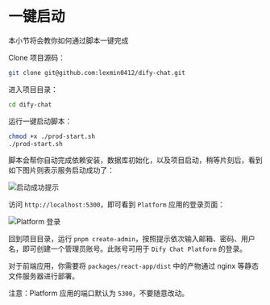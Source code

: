 # 一键启动

本小节将会教你如何通过脚本一键完成

Clone 项目源码：

```bash
git clone git@github.com:lexmin0412/dify-chat.git
```

进入项目目录：

```bash
cd dify-chat
```

运行一键启动脚本：

```bash
chmod +x ./prod-start.sh
./prod-start.sh
```

脚本会帮你自动完成依赖安装，数据库初始化，以及项目启动，稍等片刻后，看到如下图片则表示服务启动成功了：

![启动成功提示](/guide__one_key_start.png)

访问 `http://localhost:5300`，即可看到 `Platform` 应用的登录页面：

![Platform 登录](/guide__platform_login.png)

回到项目目录，运行 `pnpm create-admin`，按照提示依次输入邮箱、密码、用户名，即可创建一个管理员账号。此账号可用于 `Dify Chat Platform` 的登录。

对于前端应用，你需要将 `packages/react-app/dist` 中的产物通过 nginx 等静态文件服务器进行部署。

注意：Platform 应用的端口默认为 `5300`，不要随意改动。

